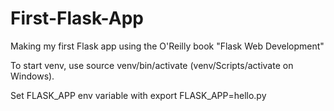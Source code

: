 # First-Flask-App
Making my first Flask app using the O'Reilly book "Flask Web Development"

To start venv, use source venv/bin/activate (venv/Scripts/activate on Windows).

Set FLASK_APP env variable with export FLASK_APP=hello.py